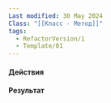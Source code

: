 ```yaml
---
Last modified: 30 May 2024
Class: "[[Класс - Метод]]"
tags:
  - RefactorVersion/1
  - Template/01
---
```

#### Действия

#### Результат
